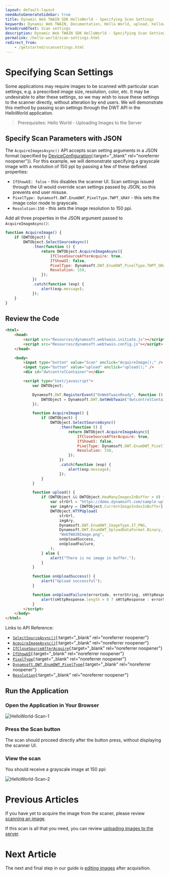 ```yaml
---
layout: default-layout
needAutoGenerateSidebar: true
title: Dynamic Web TWAIN SDK HelloWorld - Specifying Scan Settings
keywords: Dynamic Web TWAIN, Documentation, Hello World, upload, helloworld
breadcrumbText: Scan settings
description: Dynamic Web TWAIN SDK HelloWorld - Specifying Scan Settings
permalink: /hello-world/scan-settings.html
redirect_from:
    - /getstarted/scansettings.html
---
```


# Specifying Scan Settings

<!-- <div class='blockquote-note'></div>
> This article is part of our HelloWorld series. If you have not already reviewed HelloWorld, please start [here]({{site.getstarted}}helloworld.html). -->

Some applications may require images to be scanned with particular scan settings, e.g. a prescribed image size, resolution, color, etc. It may be undesirable to alter these settings, so we may wish to issue these settings to the scanner directly, without alteration by end users. We will demonstrate this method by passing scan settings through the DWT API in the HelloWorld application.

> Prerequisites: Hello World - Uploading Images to the Server

## Specify Scan Parameters with JSON

The `AcquireImagesAsync()` API accepts scan setting arguments in a JSON format (specified by [DeviceConfiguration]({{site.info}}api/Interfaces.html#DeviceConfiguration){:target="\_blank" rel="noreferrer noopener"}). For this example, we will demonstrate specifying a grayscale image with a resolution of 150 ppi by passing a few of these defined properties:

- `IfShowUI: false` - this disables the scanner UI. Scan settings issued through the UI would override scan settings passed by JSON, so this prevents end user misuse.
- `PixelType: Dynamsoft.DWT.EnumDWT_PixelType.TWPT_GRAY` - this sets the image color mode to grayscale.
- `Resolution:150` - this sets the image resolution to 150 ppi.

Add all three properties in the JSON argument passed to `AcquireImageAsync()`:

```js
function AcquireImage() {
    if (DWTObject) {
        DWTObject.SelectSourceAsync()
            .then(function () {
                return DWTObject.AcquireImageAsync({
                    IfCloseSourceAfterAcquire: true,
                    IfShowUI: false,
                    PixelType: Dynamsoft.DWT.EnumDWT_PixelType.TWPT_GRAY,
                    Resolution: 150,
                });
            })
            .catch(function (exp) {
                alert(exp.message);
            });
    }
}
```

## Review the Code

```html
<html>
    <head>
        <script src="Resources/dynamsoft.webtwain.initiate.js"></script>
        <script src="Resources/dynamsoft.webtwain.config.js"></script>
    </head>

    <body>
        <input type="button" value="Scan" onclick="AcquireImage();" />
        <input type="button" value="upload" onclick="upload();" />
        <div id="dwtcontrolContainer"></div>

        <script type="text/javascript">
            var DWTObject;

            Dynamsoft.DWT.RegisterEvent("OnWebTwainReady", function () {
                DWTObject = Dynamsoft.DWT.GetWebTwain("dwtcontrolContainer");
            });

            function AcquireImage() {
                if (DWTObject) {
                    DWTObject.SelectSourceAsync()
                        .then(function () {
                            return DWTObject.AcquireImageAsync({
                                IfCloseSourceAfterAcquire: true,
                                IfShowUI: false,
                                PixelType: Dynamsoft.DWT.EnumDWT_PixelType.TWPT_GRAY,
                                Resolution: 150,
                            });
                        })
                        .catch(function (exp) {
                            alert(exp.message);
                        });
                }
            }

            function upload() {
                if (DWTObject && DWTObject.HowManyImagesInBuffer > 0) {
                    var strUrl = "https://demo.dynamsoft.com/sample-uploads/";
                    var imgAry = [DWTObject.CurrentImageIndexInBuffer];
                    DWTObject.HTTPUpload(
                        strUrl,
                        imgAry,
                        Dynamsoft.DWT.EnumDWT_ImageType.IT_PNG,
                        Dynamsoft.DWT.EnumDWT_UploadDataFormat.Binary,
                        "WebTWAINImage.png",
                        onUploadSuccess,
                        onUploadFailure,
                    );
                } else {
                    alert("There is no image in buffer.");
                }
            }

            function onUploadSuccess() {
                alert("Upload successful");
            }

            function onUploadFailure(errorCode, errorString, sHttpResponse) {
                alert(sHttpResponse.length > 0 ? sHttpResponse : errorString);
            }
        </script>
    </body>
</html>
```

Links to API Reference:

- [`SelectSourceAsync()`]({{site.info}}api/WebTwain_Acquire.html#selectsourceasync){:target="\_blank" rel="noreferrer noopener"}
- [`AcquireImageAsync()`]({{site.info}}api/WebTwain_Acquire.html#acquireimageasync){:target="\_blank" rel="noreferrer noopener"}
- [`IfCloseSourceAfterAcquire`]({{site.info}}api/Device.html#deviceobjectacquireimage){:target="\_blank" rel="noreferrer noopener"}
- [`IfShowUI`]({{site.info}}api/WebTwain_Acquire.html#ifshowui){:target="\_blank" rel="noreferrer noopener"}
- [`PixelType`]({{site.info}}api/WebTwain_Acquire.html#pixeltype){:target="\_blank" rel="noreferrer noopener"}
- [`Dynamsoft.DWT.EnumDWT_PixelType`]({{site.info}}api/Dynamsoft_Enum.html#dynamsoftdwtenumdwt_pixeltype){:target="\_blank" rel="noreferrer noopener"}
- [`Resolution`]({{site.info}}api/WebTwain_Acquire.html#resolution){:target="\_blank" rel="noreferrer noopener"}

## Run the Application

### Open the Application in Your Browser

![HelloWorld-Scan-1]({{site.assets}}imgs\HelloWorldScanSetting1.png)

### Press the Scan button

The scan should proceed directly after the button press, without displaying the scanner UI.

### View the scan

You should receive a grayscale image at 150 ppi:

![HelloWorld-Scan-2]({{site.assets}}imgs\HelloWorldScanSetting2.png)

# Previous Articles

<!-- If you need a refresher on setting up the base project, please review [initalizing the environment]({{site.getstarted}}initialize.html). -->

If you have yet to acquire the image from the scaner, please review [scanning an image]({{site.getstarted}}scanning.html).

If this scan is all that you need, you can review [uploading images to the server]({{site.getstarted}}uploading.html).

# Next Article

The next and final step in our guide is [editing images]({{site.getstarted}}editing.html) after acquisition.
